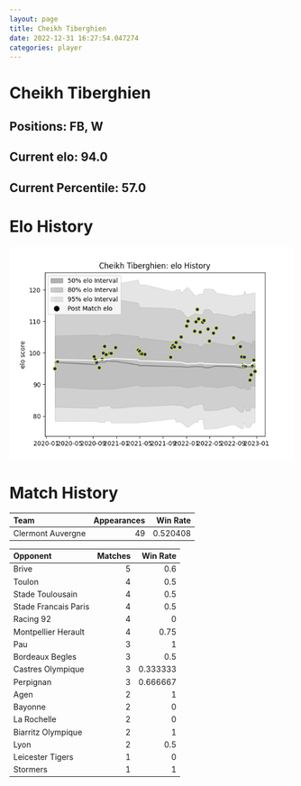 ```yaml
---  
layout: page  
title: Cheikh Tiberghien  
date: 2022-12-31 16:27:54.047274  
categories: player  
---
```

# Cheikh Tiberghien

## Positions: FB, W

## Current elo: 94.0

## Current Percentile: 57.0

# Elo History


![elo history](history_CheikhTiberghien.png)
# Match History


| Team              |   Appearances |   Win Rate |
|:------------------|--------------:|-----------:|
| Clermont Auvergne |            49 |   0.520408 |

| Opponent             |   Matches |   Win Rate |
|:---------------------|----------:|-----------:|
| Brive                |         5 |   0.6      |
| Toulon               |         4 |   0.5      |
| Stade Toulousain     |         4 |   0.5      |
| Stade Francais Paris |         4 |   0.5      |
| Racing 92            |         4 |   0        |
| Montpellier Herault  |         4 |   0.75     |
| Pau                  |         3 |   1        |
| Bordeaux Begles      |         3 |   0.5      |
| Castres Olympique    |         3 |   0.333333 |
| Perpignan            |         3 |   0.666667 |
| Agen                 |         2 |   1        |
| Bayonne              |         2 |   0        |
| La Rochelle          |         2 |   0        |
| Biarritz Olympique   |         2 |   1        |
| Lyon                 |         2 |   0.5      |
| Leicester Tigers     |         1 |   0        |
| Stormers             |         1 |   1        |